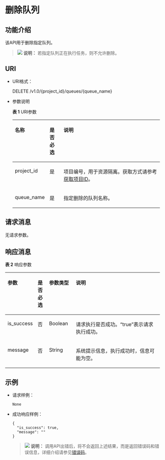# 删除队列<a name="dli_02_0195"></a>

## 功能介绍<a name="zh-cn_topic_0069078609_zh-cn_topic_0069077803_en-us_topic_0042904513-chtext"></a>

该API用于删除指定队列。

>![](public_sys-resources/icon-note.gif) **说明：** 
>若指定队列正在执行任务，则不允许删除。

## URI<a name="zh-cn_topic_0069078609_zh-cn_topic_0069077803_section5968939"></a>

-   URI格式：

    DELETE /v1.0/\{project\_id\}/queues/\{queue\_name\}

-   参数说明

    **表 1**  URI参数

    <a name="zh-cn_topic_0069078609_zh-cn_topic_0069077803_table60779388"></a>
    <table><thead align="left"><tr id="zh-cn_topic_0069078609_zh-cn_topic_0069077803_row61411666"><th class="cellrowborder" valign="top" width="14.000000000000002%" id="mcps1.2.4.1.1"><p id="zh-cn_topic_0069078609_zh-cn_topic_0069077803_p17730125817424"><a name="zh-cn_topic_0069078609_zh-cn_topic_0069077803_p17730125817424"></a><a name="zh-cn_topic_0069078609_zh-cn_topic_0069077803_p17730125817424"></a>名称</p>
    </th>
    <th class="cellrowborder" valign="top" width="10%" id="mcps1.2.4.1.2"><p id="zh-cn_topic_0069078609_zh-cn_topic_0069077803_p873025824211"><a name="zh-cn_topic_0069078609_zh-cn_topic_0069077803_p873025824211"></a><a name="zh-cn_topic_0069078609_zh-cn_topic_0069077803_p873025824211"></a>是否必选</p>
    </th>
    <th class="cellrowborder" valign="top" width="76%" id="mcps1.2.4.1.3"><p id="zh-cn_topic_0069078609_zh-cn_topic_0069077803_p12730358114211"><a name="zh-cn_topic_0069078609_zh-cn_topic_0069077803_p12730358114211"></a><a name="zh-cn_topic_0069078609_zh-cn_topic_0069077803_p12730358114211"></a>说明</p>
    </th>
    </tr>
    </thead>
    <tbody><tr id="zh-cn_topic_0069078609_row492426174015"><td class="cellrowborder" valign="top" width="14.000000000000002%" headers="mcps1.2.4.1.1 "><p id="zh-cn_topic_0069078609_p136251677400"><a name="zh-cn_topic_0069078609_p136251677400"></a><a name="zh-cn_topic_0069078609_p136251677400"></a>project_id</p>
    </td>
    <td class="cellrowborder" valign="top" width="10%" headers="mcps1.2.4.1.2 "><p id="zh-cn_topic_0069078609_p136278719407"><a name="zh-cn_topic_0069078609_p136278719407"></a><a name="zh-cn_topic_0069078609_p136278719407"></a>是</p>
    </td>
    <td class="cellrowborder" valign="top" width="76%" headers="mcps1.2.4.1.3 "><p id="p1310472724012"><a name="p1310472724012"></a><a name="p1310472724012"></a>项目编号，用于资源隔离。获取方式请参考<a href="获取项目ID.md">获取项目ID</a>。</p>
    </td>
    </tr>
    <tr id="zh-cn_topic_0069078609_zh-cn_topic_0069077803_row48589216"><td class="cellrowborder" valign="top" width="14.000000000000002%" headers="mcps1.2.4.1.1 "><p id="zh-cn_topic_0069078609_zh-cn_topic_0069077803_p43412436"><a name="zh-cn_topic_0069078609_zh-cn_topic_0069077803_p43412436"></a><a name="zh-cn_topic_0069078609_zh-cn_topic_0069077803_p43412436"></a>queue_name</p>
    </td>
    <td class="cellrowborder" valign="top" width="10%" headers="mcps1.2.4.1.2 "><p id="zh-cn_topic_0069078609_zh-cn_topic_0069077803_p26746391"><a name="zh-cn_topic_0069078609_zh-cn_topic_0069077803_p26746391"></a><a name="zh-cn_topic_0069078609_zh-cn_topic_0069077803_p26746391"></a>是</p>
    </td>
    <td class="cellrowborder" valign="top" width="76%" headers="mcps1.2.4.1.3 "><p id="zh-cn_topic_0069078609_zh-cn_topic_0069077803_p18974100"><a name="zh-cn_topic_0069078609_zh-cn_topic_0069077803_p18974100"></a><a name="zh-cn_topic_0069078609_zh-cn_topic_0069077803_p18974100"></a>指定删除的队列名称。</p>
    </td>
    </tr>
    </tbody>
    </table>


## 请求消息<a name="zh-cn_topic_0069078609_zh-cn_topic_0069077803_section53720453"></a>

无请求参数。

## 响应消息<a name="zh-cn_topic_0069078609_zh-cn_topic_0069077803_section13722030"></a>

**表 2**  响应参数

<a name="zh-cn_topic_0069078609_zh-cn_topic_0069077803_table9875225"></a>
<table><thead align="left"><tr id="zh-cn_topic_0069078609_zh-cn_topic_0069077803_row58082174"><th class="cellrowborder" valign="top" width="14.799999999999999%" id="mcps1.2.5.1.1"><p id="zh-cn_topic_0069078609_zh-cn_topic_0069077803_p125621631174817"><a name="zh-cn_topic_0069078609_zh-cn_topic_0069077803_p125621631174817"></a><a name="zh-cn_topic_0069078609_zh-cn_topic_0069077803_p125621631174817"></a>参数</p>
</th>
<th class="cellrowborder" valign="top" width="7.5200000000000005%" id="mcps1.2.5.1.2"><p id="p1970853743716"><a name="p1970853743716"></a><a name="p1970853743716"></a>是否必选</p>
</th>
<th class="cellrowborder" valign="top" width="17.57%" id="mcps1.2.5.1.3"><p id="zh-cn_topic_0069078609_zh-cn_topic_0069077803_p656273174812"><a name="zh-cn_topic_0069078609_zh-cn_topic_0069077803_p656273174812"></a><a name="zh-cn_topic_0069078609_zh-cn_topic_0069077803_p656273174812"></a>参数类型</p>
</th>
<th class="cellrowborder" valign="top" width="60.11%" id="mcps1.2.5.1.4"><p id="zh-cn_topic_0069078609_zh-cn_topic_0069077803_p8562331154812"><a name="zh-cn_topic_0069078609_zh-cn_topic_0069077803_p8562331154812"></a><a name="zh-cn_topic_0069078609_zh-cn_topic_0069077803_p8562331154812"></a>说明</p>
</th>
</tr>
</thead>
<tbody><tr id="zh-cn_topic_0069078609_zh-cn_topic_0069077803_row37593218"><td class="cellrowborder" valign="top" width="14.799999999999999%" headers="mcps1.2.5.1.1 "><p id="zh-cn_topic_0069078609_zh-cn_topic_0069077803_p25151854"><a name="zh-cn_topic_0069078609_zh-cn_topic_0069077803_p25151854"></a><a name="zh-cn_topic_0069078609_zh-cn_topic_0069077803_p25151854"></a>is_success</p>
</td>
<td class="cellrowborder" valign="top" width="7.5200000000000005%" headers="mcps1.2.5.1.2 "><p id="p57080376378"><a name="p57080376378"></a><a name="p57080376378"></a>否</p>
</td>
<td class="cellrowborder" valign="top" width="17.57%" headers="mcps1.2.5.1.3 "><p id="zh-cn_topic_0069078609_zh-cn_topic_0069077803_p618145"><a name="zh-cn_topic_0069078609_zh-cn_topic_0069077803_p618145"></a><a name="zh-cn_topic_0069078609_zh-cn_topic_0069077803_p618145"></a>Boolean</p>
</td>
<td class="cellrowborder" valign="top" width="60.11%" headers="mcps1.2.5.1.4 "><p id="zh-cn_topic_0069078609_zh-cn_topic_0069077803_p50069818"><a name="zh-cn_topic_0069078609_zh-cn_topic_0069077803_p50069818"></a><a name="zh-cn_topic_0069078609_zh-cn_topic_0069077803_p50069818"></a>请求执行是否成功。<span class="parmvalue" id="parmvalue3770382610303"><a name="parmvalue3770382610303"></a><a name="parmvalue3770382610303"></a>“true”</span>表示请求执行成功。</p>
</td>
</tr>
<tr id="zh-cn_topic_0069078609_zh-cn_topic_0069077803_row47975183"><td class="cellrowborder" valign="top" width="14.799999999999999%" headers="mcps1.2.5.1.1 "><p id="zh-cn_topic_0069078609_zh-cn_topic_0069077803_p60784581"><a name="zh-cn_topic_0069078609_zh-cn_topic_0069077803_p60784581"></a><a name="zh-cn_topic_0069078609_zh-cn_topic_0069077803_p60784581"></a>message</p>
</td>
<td class="cellrowborder" valign="top" width="7.5200000000000005%" headers="mcps1.2.5.1.2 "><p id="p270893719378"><a name="p270893719378"></a><a name="p270893719378"></a>否</p>
</td>
<td class="cellrowborder" valign="top" width="17.57%" headers="mcps1.2.5.1.3 "><p id="zh-cn_topic_0069078609_zh-cn_topic_0069077803_p46769243"><a name="zh-cn_topic_0069078609_zh-cn_topic_0069077803_p46769243"></a><a name="zh-cn_topic_0069078609_zh-cn_topic_0069077803_p46769243"></a>String</p>
</td>
<td class="cellrowborder" valign="top" width="60.11%" headers="mcps1.2.5.1.4 "><p id="zh-cn_topic_0069078609_zh-cn_topic_0069077803_p3352142617584"><a name="zh-cn_topic_0069078609_zh-cn_topic_0069077803_p3352142617584"></a><a name="zh-cn_topic_0069078609_zh-cn_topic_0069077803_p3352142617584"></a>系统提示信息，执行成功时，信息可能为空。</p>
</td>
</tr>
</tbody>
</table>

## 示例<a name="section5844392715339"></a>

-   请求样例：

    ```
    None
    ```

-   成功响应样例：

    ```
    {
      "is_success": true,
      "message": ""
    }
    ```

    >![](public_sys-resources/icon-note.gif) **说明：** 
    >调用API出错后，将不会返回上述结果，而是返回错误码和错误信息，详细介绍请参见[错误码](错误码.md)。


